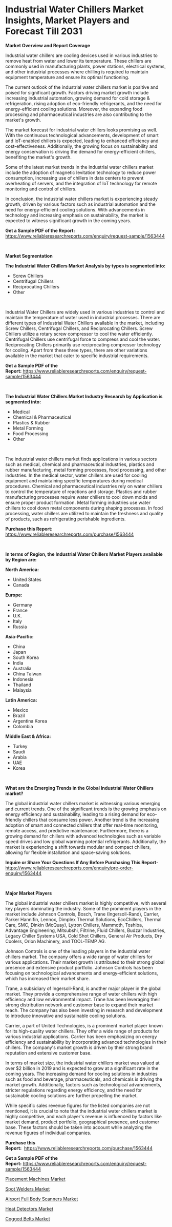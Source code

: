 <p><h1>Industrial Water Chillers Market Insights, Market Players and Forecast Till 2031</h1></p><p><strong>Market Overview and Report Coverage</strong></p>
<p><p>Industrial water chillers are cooling devices used in various industries to remove heat from water and lower its temperature. These chillers are commonly used in manufacturing plants, power stations, electrical systems, and other industrial processes where chilling is required to maintain equipment temperature and ensure its optimal functioning.</p><p>The current outlook of the industrial water chillers market is positive and poised for significant growth. Factors driving market growth include increasing industrial automation, growing demand for cold storage & refrigeration, rising adoption of eco-friendly refrigerants, and the need for energy-efficient cooling solutions. Moreover, the expanding food processing and pharmaceutical industries are also contributing to the market's growth.</p><p>The market forecast for industrial water chillers looks promising as well. With the continuous technological advancements, development of smart and IoT-enabled chillers is expected, leading to enhanced efficiency and cost-effectiveness. Additionally, the growing focus on sustainability and energy conservation is driving the demand for energy-efficient chillers, benefiting the market's growth.</p><p>Some of the latest market trends in the industrial water chillers market include the adoption of magnetic levitation technology to reduce power consumption, increasing use of chillers in data centers to prevent overheating of servers, and the integration of IoT technology for remote monitoring and control of chillers.</p><p>In conclusion, the industrial water chillers market is experiencing steady growth, driven by various factors such as industrial automation and the need for energy-efficient cooling solutions. With advancements in technology and increasing emphasis on sustainability, the market is expected to witness significant growth in the coming years.</p></p>
<p><strong>Get a Sample PDF of the Report:</strong> <a href="https://www.reliableresearchreports.com/enquiry/request-sample/1563444">https://www.reliableresearchreports.com/enquiry/request-sample/1563444</a></p>
<p>&nbsp;</p>
<p><strong>Market Segmentation</strong></p>
<p><strong>The Industrial Water Chillers Market Analysis by types is segmented into:</strong></p>
<p><ul><li>Screw Chillers</li><li>Centrifugal Chillers</li><li>Reciprocating Chillers</li><li>Other</li></ul></p>
<p>&nbsp;</p>
<p><p>Industrial Water Chillers are widely used in various industries to control and maintain the temperature of water used in industrial processes. There are different types of Industrial Water Chillers available in the market, including Screw Chillers, Centrifugal Chillers, and Reciprocating Chillers. Screw Chillers utilize a rotary screw compressor to cool the water efficiently. Centrifugal Chillers use centrifugal force to compress and cool the water. Reciprocating Chillers primarily use reciprocating compressor technology for cooling. Apart from these three types, there are other variations available in the market that cater to specific industrial requirements.</p></p>
<p><strong>Get a Sample PDF of the Report:</strong>&nbsp;<a href="https://www.reliableresearchreports.com/enquiry/request-sample/1563444">https://www.reliableresearchreports.com/enquiry/request-sample/1563444</a></p>
<p>&nbsp;</p>
<p><strong>The Industrial Water Chillers Market Industry Research by Application is segmented into:</strong></p>
<p><ul><li>Medical</li><li>Chemical & Pharmaceutical</li><li>Plastics & Rubber</li><li>Metal Forming</li><li>Food Processing</li><li>Other</li></ul></p>
<p>&nbsp;</p>
<p><p>The industrial water chillers market finds applications in various sectors such as medical, chemical and pharmaceutical industries, plastics and rubber manufacturing, metal forming processes, food processing, and other industries. In the medical sector, water chillers are used for cooling equipment and maintaining specific temperatures during medical procedures. Chemical and pharmaceutical industries rely on water chillers to control the temperature of reactions and storage. Plastics and rubber manufacturing processes require water chillers to cool down molds and ensure proper product formation. Metal forming industries use water chillers to cool down metal components during shaping processes. In food processing, water chillers are utilized to maintain the freshness and quality of products, such as refrigerating perishable ingredients.</p></p>
<p><strong>Purchase this Report:</strong>&nbsp; <a href="https://www.reliableresearchreports.com/purchase/1563444">https://www.reliableresearchreports.com/purchase/1563444</a></p>
<p>&nbsp;</p>
<p><strong>In terms of Region, the Industrial Water Chillers Market Players available by Region are:</strong></p>
<p>
    <p> <strong> North America: </strong>
        <ul>
            <li>United States</li>
            <li>Canada</li>
        </ul>
        </p> 
    <p> <strong> Europe: </strong>
        <ul>
            <li>Germany</li>
            <li>France</li>
            <li>U.K.</li>
            <li>Italy</li>
            <li>Russia</li>
        </ul>
        </p> 
    <p> <strong> Asia-Pacific: </strong>
        <ul>
            <li>China</li>
            <li>Japan</li>
            <li>South Korea</li>
            <li>India</li>
            <li>Australia</li>
            <li>China Taiwan</li>
            <li>Indonesia</li>
            <li>Thailand</li>
            <li>Malaysia</li>
        </ul>
        </p> 
    <p> <strong> Latin America: </strong>
        <ul>
            <li>Mexico</li>
            <li>Brazil</li>
            <li>Argentina Korea</li>
            <li>Colombia</li>
        </ul>
        </p> 
    <p> <strong> Middle East & Africa: </strong>
        <ul>
            <li>Turkey</li>
            <li>Saudi</li>
            <li>Arabia</li>
            <li>UAE</li>
            <li>Korea</li>
        </ul>
    </p>
    </p>
<p>&nbsp;</p>
<p><strong>What are the Emerging Trends in the Global Industrial Water Chillers market?</strong></p>
<p><p>The global industrial water chillers market is witnessing various emerging and current trends. One of the significant trends is the growing emphasis on energy efficiency and sustainability, leading to a rising demand for eco-friendly chillers that consume less power. Another trend is the increasing adoption of smart and connected chillers that offer real-time monitoring, remote access, and predictive maintenance. Furthermore, there is a growing demand for chillers with advanced technologies such as variable speed drives and low global warming potential refrigerants. Additionally, the market is experiencing a shift towards modular and compact chillers, allowing for flexible installation and space-saving solutions.</p></p>
<p><strong>Inquire or Share Your Questions If Any Before Purchasing This Report</strong>- <a href="https://www.reliableresearchreports.com/enquiry/pre-order-enquiry/1563444">https://www.reliableresearchreports.com/enquiry/pre-order-enquiry/1563444</a></p>
<p>&nbsp;</p>
<p><strong>Major Market Players</strong></p>
<p><p>The global industrial water chillers market is highly competitive, with several key players dominating the industry. Some of the prominent players in the market include Johnson Controls, Bosch, Trane (Ingersoll-Rand), Carrier, Parker Hannifin, Lennox, Dimplex Thermal Solutions, EcoChillers, Thermal Care, SMC, Dinkin (McQuay), Lytron Chillers, Mammoth, Toshiba, Advantage Engineering, Mitsubshi, Filtrine, Fluid Chillers, Budzar Industries, Legacy Chiller Systems USA, Cold Shot Chillers, General Air Products, Dry Coolers, Orion Machinery, and TOOL-TEMP AG.</p><p>Johnson Controls is one of the leading players in the industrial water chillers market. The company offers a wide range of water chillers for various applications. Their market growth is attributed to their strong global presence and extensive product portfolio. Johnson Controls has been focusing on technological advancements and energy-efficient solutions, which has increased their market share.</p><p>Trane, a subsidiary of Ingersoll-Rand, is another major player in the global market. They provide a comprehensive range of water chillers with high efficiency and low environmental impact. Trane has been leveraging their strong distribution network and customer base to expand their market reach. The company has also been investing in research and development to introduce innovative and sustainable cooling solutions.</p><p>Carrier, a part of United Technologies, is a prominent market player known for its high-quality water chillers. They offer a wide range of products for various industrial applications. Carrier has been emphasizing on energy efficiency and sustainability by incorporating advanced technologies in their chillers. The company's market growth is driven by their strong brand reputation and extensive customer base.</p><p>In terms of market size, the industrial water chillers market was valued at over $2 billion in 2019 and is expected to grow at a significant rate in the coming years. The increasing demand for cooling solutions in industries such as food and beverage, pharmaceuticals, and chemicals is driving the market growth. Additionally, factors such as technological advancements, stricter regulations regarding energy efficiency, and the need for sustainable cooling solutions are further propelling the market.</p><p>While specific sales revenue figures for the listed companies are not mentioned, it is crucial to note that the industrial water chillers market is highly competitive, and each player's revenue is influenced by factors like market demand, product portfolio, geographical presence, and customer base. These factors should be taken into account while analyzing the revenue figures of individual companies.</p></p>
<p><strong>Purchase this Report:</strong>&nbsp;&nbsp;<a href="https://www.reliableresearchreports.com/purchase/1563444">https://www.reliableresearchreports.com/purchase/1563444</a></p>
<p></p>
<p><strong>Get a Sample PDF of the Report:</strong>&nbsp;<a href="https://www.reliableresearchreports.com/enquiry/request-sample/1563444">https://www.reliableresearchreports.com/enquiry/request-sample/1563444</a></p>
<p><p><a href="https://github.com/sougarounis/Market-Research-Report-List-1/blob/main/placement-machines-market.md">Placement Machines Market</a></p><p><a href="https://github.com/angelajermaine/Market-Research-Report-List-1/blob/main/spot-welders-market.md">Spot Welders Market</a></p><p><a href="https://github.com/laholand/Market-Research-Report-List-1/blob/main/airport-full-body-scanners-market.md">Airport Full Body Scanners Market</a></p><p><a href="https://github.com/lylyparadise/Market-Research-Report-List-1/blob/main/heat-detectors-market.md">Heat Detectors Market</a></p><p><a href="https://github.com/bmorecock/Market-Research-Report-List-1/blob/main/cogged-belts-market.md">Cogged Belts Market</a></p></p>